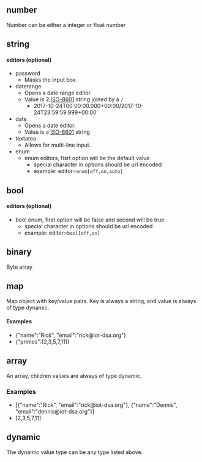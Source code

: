 ## number
Number can be either a integer or float number


## string

#### editors (optional)
  * password
    * Masks the input box.
  * daterange
    * Opens a date range editor.
    * Value is 2 [ISO-8601](https://en.wikipedia.org/wiki/ISO_8601) string joined by a `/`
      * 2017-10-24T00:00:00.000+00:00/2017-10-24T23:59:59.999+00:00
  * date
    * Opens a date editor.
    * Value is a [ISO-8601](https://en.wikipedia.org/wiki/ISO_8601) string
  * textarea
    * Allows for multi-line input.
  * enum
    * enum editors, fisrt option will be the default value
      * special character in options should be url encoded
      * example: editor=`enum[off,on,auto]`

## bool

#### editors (optional)
* bool enum, first option will be false and second will be true
  * special character in options should be url encoded
  * example: editor=`bool[off,on]`

## binary
Byte array

## map
Map object with key/value pairs. Key is always a string, and value is always of type dynamic.

#### Examples
* {"name":"Rick", "email":"rick\@iot-dsa.org"}
* {"primes":[2,3,5,7,11]}

## array
An array, children values are always of type dynamic.

### Examples
* [{"name":"Rick", "email":"rick\@iot-dsa.org"}, {"name":"Dennis", "email":"dennis\@iot-dsa.org"}]
* [2,3,5,7,11]

## dynamic
The dynamic value type can be any type listed above.
